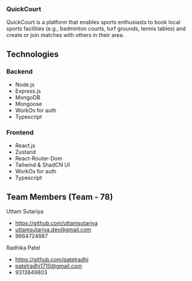 ### QuickCourt

QuickCourt is a platform that enables sports enthusiasts to book local sports facilities (e.g., badminton courts, turf grounds, tennis tables) and create or join matches with others in their area.

## Technologies

### Backend

- Node.js
- Express.js
- MongoDB
- Mongoose
- WorkOs for auth
- Typescript

### Frontend

- React.js
- Zustand
- React-Router-Dom
- Tailwind & ShadCN UI
- WorkOs for auth
- Typescript

## Team Members (Team - 78)

Uttam Sutariya

- https://github.com/uttamsutariya
- uttamsutariya.dev@gmail.com
- 9664724887

Radhika Patel

- https://github.com/patelradhi
- patelradhi1710@gmail.com
- 9313849803
